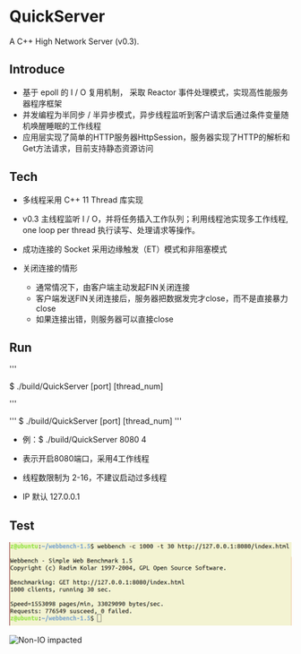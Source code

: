 # QuickServer
A C++ High Network Server (v0.3).

## Introduce
 * 基于 epoll 的 I / O 复用机制， 采取 Reactor 事件处理模式，实现高性能服务器程序框架
 * 并发编程为半同步 / 半异步模式，异步线程监听到客户请求后通过条件变量随机唤醒睡眠的工作线程
 * 应用层实现了简单的HTTP服务器HttpSession，服务器实现了HTTP的解析和Get方法请求，目前支持静态资源访问

## Tech
 * 多线程采用 C++ 11 Thread 库实现

 * v0.3 主线程监听 I / O，并将任务插入工作队列；利用线程池实现多工作线程, one loop per thread 执行读写、处理请求等操作。

 * 成功连接的 Socket 采用边缘触发（ET）模式和非阻塞模式

 * 关闭连接的情形
   * 通常情况下，由客户端主动发起FIN关闭连接
   * 客户端发送FIN关闭连接后，服务器把数据发完才close，而不是直接暴力close
   * 如果连接出错，则服务器可以直接close

## Run

 '''  

$ ./build/QuickServer [port] [thread_num]
    
 '''

'''
$ ./build/QuickServer [port] [thread_num]
'''
  * 例：$ ./build/QuickServer 8080 4 
  
  * 表示开启8080端口，采用4工作线程
  
  * 线程数限制为 2-16，不建议启动过多线程
  
  * IP 默认 127.0.0.1

## Test
![IO-affected](https://github.com/Heathcliff4689/QuickServer/blob/v0.3/test/IO_imfe.png)

![Non-IO impacted](https://github.com/Heathcliff4689/QuickServer/tree/v0.3/test/)



	
